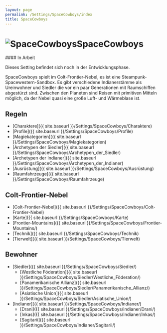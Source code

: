 ```yaml
---
layout: page
permalink: /Settings/SpaceCowboys/index
title: SpaceCowboys
---
```


<h1><img alt="SpaceCowboys" src="{{ site.baseurl }}/assets/images/icons/spacecowboys.png" />SpaceCowboys</h1>

<aside>
<div class="working">
#### In Arbeit

Dieses Setting befindet sich noch in der Entwicklungsphase.

</div>
</aside>

SpaceCowboys spielt im Colt-Frontier-Nebel, es ist eine Steampunk-Spacewestern-Sandbox. Es gibt verschiedene Indianerstämme als Ureinwohner und Siedler die vor ein paar Generationen mit Raumschiffen abgestürzt sind. Zwischen den Planeten sind Reisen mit primitiven Mitteln möglich, da der Nebel quasi eine große Luft- und Wärmeblase ist.

## Regeln

- [Charaktere]({{ site.baseurl }}/Settings/SpaceCowboys/Charaktere)
- [Profile]({{ site.baseurl }}/Settings/SpaceCowboys/Profile)
- [Magiekategorien]({{ site.baseurl }}/Settings/SpaceCowboys/Magiekategorien)
- [Archetypen der Siedler]({{ site.baseurl }}/Settings/SpaceCowboys/Archetypen_der_Siedler)
- [Archetypen der Indianer]({{ site.baseurl }}/Settings/SpaceCowboys/Archetypen_der_Indianer)
- [Ausrüstung]({{ site.baseurl }}/Settings/SpaceCowboys/Ausrüstung)
- [Raumfahrzeuge]({{ site.baseurl }}/Settings/SpaceCowboys/Raumfahrzeuge)

## Colt-Frontier-Nebel

- [Colt-Frontier-Nebel]({{ site.baseurl }}/Settings/SpaceCowboys/Colt-Frontier-Nebel)
- [Karte]({{ site.baseurl }}/Settings/SpaceCowboys/Karte)
- [Frontier-Mountains]({{ site.baseurl }}/Settings/SpaceCowboys/Frontier-Mountains/)
- [Technik]({{ site.baseurl }}/Settings/SpaceCowboys/Technik)
- [Tierwelt]({{ site.baseurl }}/Settings/SpaceCowboys/Tierwelt)

## Bewohner

- [Siedler]({{ site.baseurl }}/Settings/SpaceCowboys/Siedler/)
  - [Westliche Föderation]({{ site.baseurl }}/Settings/SpaceCowboys/Siedler/Westliche_Föderation/)
  - [Panamerikanische Allianz]({{ site.baseurl }}/Settings/SpaceCowboys/Siedler/Panamerikanische_Allianz/)
  - [Asiatische Union]({{ site.baseurl }}/Settings/SpaceCowboys/Siedler/Asiatische_Union/)
- [Indianer]({{ site.baseurl }}/Settings/SpaceCowboys/Indianer/)
  - [Drani]({{ site.baseurl }}/Settings/SpaceCowboys/Indianer/Drani/)
  - [Inkas]({{ site.baseurl }}/Settings/SpaceCowboys/Indianer/Inkas/)
  - [Sagitarii]({{ site.baseurl }}/Settings/SpaceCowboys/Indianer/Sagitarii/)
